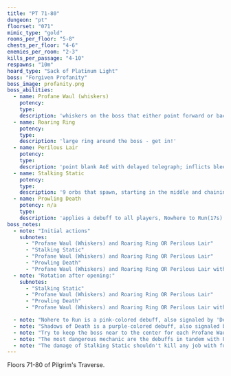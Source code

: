 ```yaml
---
title: "PT 71-80"
dungeon: "pt"
floorset: "071"
mimic_type: "gold"
rooms_per_floor: "5-8"
chests_per_floor: "4-6"
enemies_per_room: "2-3"
kills_per_passage: "4-10"
respawns: "10m"
hoard_type: "Sack of Platinum Light"
boss: "Forgiven Profanity"
boss_image: profanity.png
boss_abilities:
  - name: Profane Waul (whiskers)
    potency: 
    type: 
    description: 'whiskers on the boss that either point forward or backwards during Roaring Ring/Perilous Lair'
  - name: Roaring Ring
    potency: 
    type: 
    description: 'large ring around the boss - get in!'
  - name: Perilous Lair
    potency: 
    type: 
    description: 'point blank AoE with delayed telegraph; inflicts bleed - get out!'
  - name: Stalking Static
    potency: 
    type: 
    description: '9 orbs that spawn, starting in the middle and chaining outward, damaging anything between them as they go - find the last/furthest orb in the chain and move away; inflicts paralysis (curable)'
  - name: Prowling Death
    potency: n/a
    type: 
    description: 'applies a debuff to all players, Nowhere to Run(17s) or Shadows of Death (17s)' 
boss_notes:
  - note: "Initial actions"
    subnotes:
      - "Profane Waul (Whiskers) and Roaring Ring OR Perilous Lair"
      - "Stalking Static"
      - "Profane Waul (Whiskers) and Roaring Ring OR Perilous Lair"
      - "Prowling Death"
      - "Profane Waul (Whiskers) and Roaring Ring OR Perilous Lair with debuffs"
  - note: "Rotation after opening:"
    subnotes:
      - "Stalking Static"
      - "Profane Waul (Whiskers) and Roaring Ring OR Perilous Lair"
      - "Prowling Death"
      - "Profane Waul (Whiskers) and Roaring Ring OR Perilous Lair with debuffs"

  - note: "Nohere to Run is a pink-colored debuff, also signaled by 'Death approaches all who tread forth...' text in the center of the screen. It will trigger after 8 steps in any direction, so stay close to the boss and dodge the whiskers + point blank/ring."
  - note: "Shadows of Death is a purple-colored debuff, also signaled by 'All who deny Light are condemned to death...' text in the center of the screen. Players must cleanse the debuff by intentionally being hit with Profane Waul (whiskers), or else they will die at the end of the debuff timer. Players must still dodge the Roaring Ring or Perilous Lair."
  - note: "Try to keep the boss near to the center for each Profane Waul (Whiskers) and Roaring Ring OR Perilous Lair as being near a wall and solving Perilous Lair can be difficult."
  - note: "The most dangerous mechanic are the debuffs in tandem with Profane Waul (Whiskers) and Roaring Ring OR Perilous Lair."
  - note: "The damage of Stalking Static shouldn't kill any job with full aetherpool, but does apply a long paralysis debuff, which can be cleansed with Esuna, Bard's cleanse, or Pomander of Purification."
---
```


Floors 71-80 of Pilgrim's Traverse.
